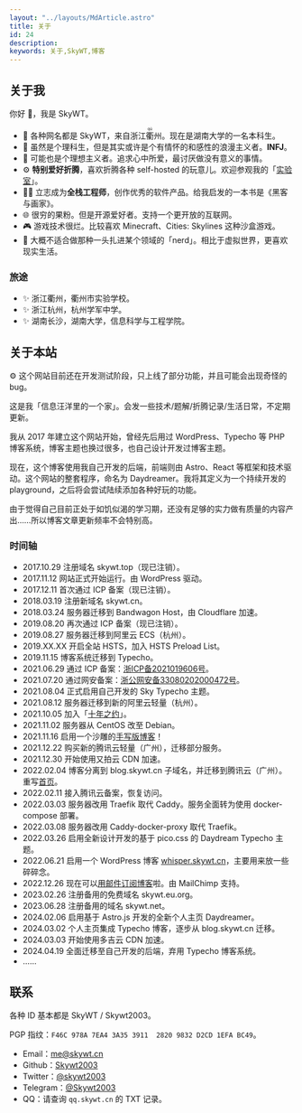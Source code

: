 ```yaml
---
layout: "../layouts/MdArticle.astro"
title: 关于
id: 24
description:
keywords: 关于,SkyWT,博客
---
```


## 关于我

你好 👋，我是 SkyWT。

- 🧑 各种网名都是 SkyWT，来自浙江<ruby>衢<rt>qú</rt></ruby>州。现在是湖南大学的一名本科生。
- 🌈 虽然是个理科生，但是其实或许是个有情怀的和感性的浪漫主义者。**INFJ**。
- 🤔 可能也是个理想主义者。追求心中所爱，最讨厌做没有意义的事情。
- ⚙️ **特别爱好折腾**，喜欢折腾各种 self-hosted 的玩意儿。欢迎参观我的「[实验室](https://skywt.cn/lab)」。
- 👨‍💻 立志成为**全栈工程师**，创作优秀的软件产品。给我启发的一本书是《黑客与画家》。
- 🌐 很穷的果粉。但是开源爱好者。支持一个更开放的互联网。
- 🎮 游戏技术很烂。比较喜欢 Minecraft、Cities: Skylines 这种沙盒游戏。
- 🎒 大概不适合做那种一头扎进某个领域的「nerd」。相比于虚拟世界，更喜欢现实生活。

### 旅途

- ✨ 浙江衢州，衢州市实验学校。
- ✨ 浙江杭州，杭州学军中学。
- ✨ 湖南长沙，湖南大学，信息科学与工程学院。

## 关于本站

<p class="card card--in-content">
  ⚙️ 这个网站目前还在开发测试阶段，只上线了部分功能，并且可能会出现奇怪的 bug。
</p>

这是我「信息汪洋里的一个家」。会发一些技术/题解/折腾记录/生活日常，不定期更新。

我从 2017 年建立这个网站开始，曾经先后用过 WordPress、Typecho 等 PHP 博客系统，博客主题也换过很多，也自己设计开发过博客主题。

现在，这个博客使用我自己开发的后端，前端则由 Astro、React 等框架和技术驱动。这个网站的整套程序，命名为 Daydreamer。我将其定义为一个持续开发的 playground，之后将会尝试陆续添加各种好玩的功能。

由于觉得自己目前正处于如饥似渴的学习期，还没有足够的实力做有质量的内容产出……所以博客文章更新频率不会特别高。

### 时间轴

- 2017.10.29 注册域名 skywt.top（现已注销）。
- 2017.11.12 网站正式开始运行。由 WordPress 驱动。
- 2017.12.11 首次通过 ICP 备案（现已注销）。
- 2018.03.19 注册新域名 skywt.cn。
- 2018.03.24 服务器迁移到 Bandwagon Host，由 Cloudflare 加速。
- 2019.08.20 再次通过 ICP 备案（现已注销）。
- 2019.08.27 服务器迁移到阿里云 ECS（杭州）。
- 2019.XX.XX 开启全站 HSTS，加入 HSTS Preload List。
- 2019.11.15 博客系统迁移到 Typecho。
- 2021.06.29 通过 ICP 备案：[浙ICP备2021019606号](https://beian.miit.gov.cn "浙ICP备2021019606号")。
- 2021.07.20 通过网安备案：[浙公网安备33080202000472号](http://www.beian.gov.cn/portal/registerSystemInfo?recordcode=33080202000472 "浙公网安备33080202000472号")。
- 2021.08.04 正式启用自己开发的 Sky Typecho 主题。
- 2021.08.12 服务器迁移到新的阿里云轻量（杭州）。
- 2021.10.05 加入「[十年之约](https://www.foreverblog.cn)」。
- 2021.11.02 服务器从 CentOS 改至 Debian。
- 2021.11.16 启用一个沙雕的[手写版博客](https://write.skywt.cn/)！
- 2021.12.22 购买新的腾讯云轻量（广州），迁移部分服务。
- 2021.12.30 开始使用又拍云 CDN 加速。
- 2022.02.04 博客分离到 blog.skywt.cn 子域名，并迁移到腾讯云（广州）。重写[首页](https://skywt.cn/)。
- 2022.02.11 接入腾讯云备案，恢复访问。
- 2022.03.03 服务器改用 Traefik 取代 Caddy。服务全面转为使用 docker-compose 部署。
- 2022.03.08 服务器改用 Caddy-docker-proxy 取代 Traefik。
- 2022.03.26 启用全新设计开发的基于 pico.css 的 Daydream Typecho 主题。
- 2022.06.21 启用一个 WordPress 博客 [whisper.skywt.cn](https://whisper.skywt.cn/)，主要用来放一些碎碎念。
- 2022.12.26 现在可以[用邮件订阅博客](https://mailchi.mp/97e1f54049cd/subscribe)啦。由 MailChimp 支持。
- 2023.02.26 注册备用的免费域名 skywt.eu.org。
- 2023.06.28 注册备用的域名 skywt.net。
- 2024.02.06 启用基于 Astro.js 开发的全新个人主页 Daydreamer。
- 2024.03.02 个人主页集成 Typecho 博客，逐步从 blog.skywt.cn 迁移。
- 2024.03.03 开始使用多吉云 CDN 加速。
- 2024.04.19 全面迁移至自己开发的后端，弃用 Typecho 博客系统。
- ……

## 联系

各种 ID 基本都是 SkyWT / Skywt2003。

PGP 指纹：`F46C 978A 7EA4 3A35 3911  2820 9832 D2CD 1EFA BC49`。

- Email：[me@skywt.cn](mailto:me@skywt.cn)
- Github：[Skywt2003](https://github.com/Skywt2003)
- Twitter：[@skywt2003](https://twitter.com/skywt2003)
- Telegram：[@Skywt2003](http://t.me/Skywt2003)
- QQ：请查询 `qq.skywt.cn` 的 TXT 记录。
